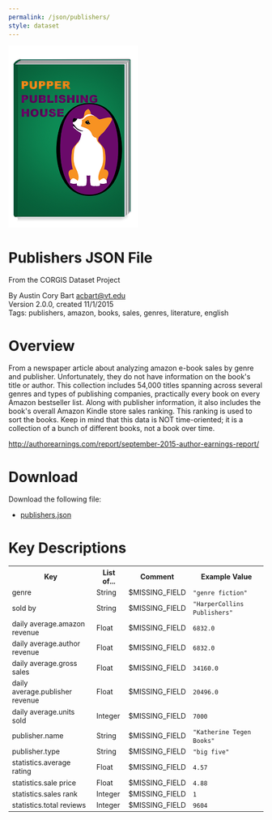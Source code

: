 ```yaml
---
permalink: /json/publishers/
style: dataset
---
```


<img class="img-thumbnail float-right"
     src="/images/datasets/publishers-splash.png"
     alt="publishers icon"
     role="presentation">

# Publishers JSON File

<p class='lead'>From the CORGIS Dataset Project</p>

<span class='text-muted'>By Austin Cory Bart <acbart@vt.edu></span><br>
<span class='text-muted'>Version 2.0.0, created 11/1/2015</span><br>
<span class='text-muted'>Tags: publishers, amazon, books, sales, genres, literature, english</span>

# Overview

From a newspaper article about analyzing amazon e-book sales by genre and publisher. Unfortunately, they do not have information on the book's title or author. This collection includes 54,000 titles spanning across several genres and types of publishing companies, practically every book on every Amazon bestseller list. Along with publisher information, it also includes the book's overall Amazon Kindle store sales ranking. This ranking is used to sort the books. Keep in mind that this data is NOT time-oriented; it is a collection of a bunch of different books, not a book over time.



<http://authorearnings.com/report/september-2015-author-earnings-report/>




# Download

Download the following file:

* <a href='../../datasets/json/publishers/publishers.json' download>publishers.json <span class="fas fa-download"></span></a>

# Key Descriptions
    
<table class='table table-condensed table-striped table-bordered table-hover'>
<tr>
    <th class=''>Key</th>
    <th class=''>List of...</th>
    <th class=''>Comment</th>
    <th class=''>Example Value</th>
</tr>

<tr>
    <td>genre</td>
    <td>String</td> 
    <td>$MISSING_FIELD</td>
    <td><code>"genre fiction"</code></td>
</tr>

<tr>
    <td>sold by</td>
    <td>String</td> 
    <td>$MISSING_FIELD</td>
    <td><code>"HarperCollins Publishers"</code></td>
</tr>

<tr>
    <td>daily average.amazon revenue</td>
    <td>Float</td> 
    <td>$MISSING_FIELD</td>
    <td><code>6832.0</code></td>
</tr>

<tr>
    <td>daily average.author revenue</td>
    <td>Float</td> 
    <td>$MISSING_FIELD</td>
    <td><code>6832.0</code></td>
</tr>

<tr>
    <td>daily average.gross sales</td>
    <td>Float</td> 
    <td>$MISSING_FIELD</td>
    <td><code>34160.0</code></td>
</tr>

<tr>
    <td>daily average.publisher revenue</td>
    <td>Float</td> 
    <td>$MISSING_FIELD</td>
    <td><code>20496.0</code></td>
</tr>

<tr>
    <td>daily average.units sold</td>
    <td>Integer</td> 
    <td>$MISSING_FIELD</td>
    <td><code>7000</code></td>
</tr>

<tr>
    <td>publisher.name</td>
    <td>String</td> 
    <td>$MISSING_FIELD</td>
    <td><code>"Katherine Tegen Books"</code></td>
</tr>

<tr>
    <td>publisher.type</td>
    <td>String</td> 
    <td>$MISSING_FIELD</td>
    <td><code>"big five"</code></td>
</tr>

<tr>
    <td>statistics.average rating</td>
    <td>Float</td> 
    <td>$MISSING_FIELD</td>
    <td><code>4.57</code></td>
</tr>

<tr>
    <td>statistics.sale price</td>
    <td>Float</td> 
    <td>$MISSING_FIELD</td>
    <td><code>4.88</code></td>
</tr>

<tr>
    <td>statistics.sales rank</td>
    <td>Integer</td> 
    <td>$MISSING_FIELD</td>
    <td><code>1</code></td>
</tr>

<tr>
    <td>statistics.total reviews</td>
    <td>Integer</td> 
    <td>$MISSING_FIELD</td>
    <td><code>9604</code></td>
</tr>

</table>